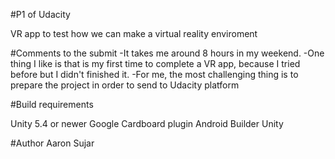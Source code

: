 #P1 of Udacity

VR app to test how we can make a virtual reality enviroment


#Comments to the submit
-It takes me around 8 hours in my weekend. 
-One thing I like is that is my first time to complete a VR app, because I tried before but I didn't finished it.
-For me, the most challenging thing is to prepare the project in order to send to Udacity platform


#Build requirements

Unity 5.4 or newer
Google Cardboard plugin
Android Builder Unity 


#Author
Aaron Sujar